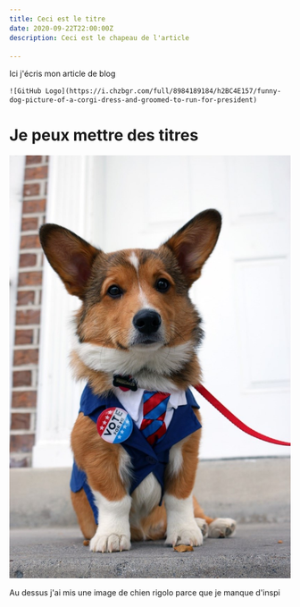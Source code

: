 ```yaml
---
title: Ceci est le titre
date: 2020-09-22T22:00:00Z
description: Ceci est le chapeau de l'article

---
```

Ici j'écris mon article de blog

    ![GitHub Logo](https://i.chzbgr.com/full/8984189184/h2BC4E157/funny-dog-picture-of-a-corgi-dress-and-groomed-to-run-for-president)

# Je peux mettre des titres

![](/uploads/funny-dog-picture-of-a-corgi-dress-and-groomed-to-run-for-president.jpg)

Au dessus j'ai mis une image de chien rigolo parce que je manque d'inspi